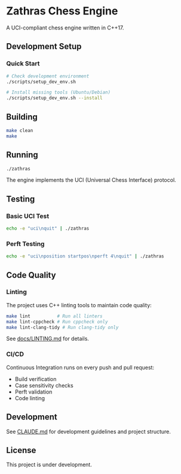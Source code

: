 # Zathras Chess Engine

A UCI-compliant chess engine written in C++17.

## Development Setup

### Quick Start
```bash
# Check development environment
./scripts/setup_dev_env.sh

# Install missing tools (Ubuntu/Debian)
./scripts/setup_dev_env.sh --install
```

## Building

```bash
make clean
make
```

## Running

```bash
./zathras
```

The engine implements the UCI (Universal Chess Interface) protocol.

## Testing

### Basic UCI Test
```bash
echo -e "uci\nquit" | ./zathras
```

### Perft Testing
```bash
echo -e "uci\nposition startpos\nperft 4\nquit" | ./zathras
```

## Code Quality

### Linting
The project uses C++ linting tools to maintain code quality:

```bash
make lint          # Run all linters
make lint-cppcheck # Run cppcheck only
make lint-clang-tidy # Run clang-tidy only
```

See [docs/LINTING.md](docs/LINTING.md) for details.

### CI/CD
Continuous Integration runs on every push and pull request:
- Build verification
- Case sensitivity checks
- Perft validation
- Code linting

## Development

See [CLAUDE.md](CLAUDE.md) for development guidelines and project structure.

## License

This project is under development.